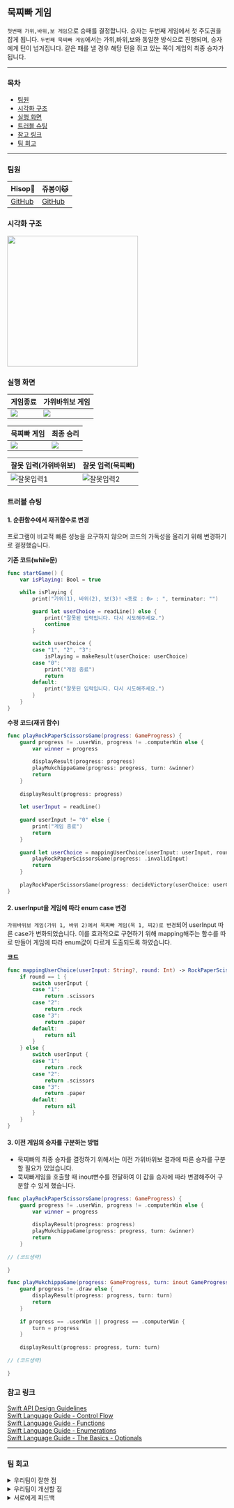 ## 묵찌빠 게임
``첫번째 가위,바위,보 게임``으로 승패를 결정합니다. 승자는 두번째 게임에서 첫 주도권을 잡게 됩니다.
``두번째 묵찌빠 게임``에서는 가위,바위,보와 동일한 방식으로 진행되며, 승자에게 턴이 넘겨집니다. 같은 패를 낼 경우 해당 턴을 쥐고 있는 쪽이 게임의 최종 승자가 됩니다.

---
### 목차
- [팀원](#팀원)
- [시각화 구조](#시각화-구조)
- [실행 화면](#실행-화면)
- [트러블 슈팅](#트러블-슈팅)
- [참고 링크](#참고-링크)
- [팀 회고](#팀-회고)

---
### 팀원
|Hisop🐨|쥬봉이🐱|
|---|---|
|[GitHub](https://github.com/Hi-sop)|[GitHub](https://github.com/jyubong)|

### 시각화 구조
<img src="https://github.com/Hi-sop/ios-rock-paper-scissors/assets/126065608/6b09f5b9-8274-4d57-a819-0860db342af9" width="300">    
    
   
### 실행 화면
|게임종료|가위바위보 게임|
|---|---|
|![](https://hackmd.io/_uploads/SknZTVOC3.gif)|![](https://hackmd.io/_uploads/BkaXpNuR3.gif)|

|묵찌빠 게임|최종 승리|
|---|---|
|![](https://hackmd.io/_uploads/B10rpEdR3.gif)|![](https://hackmd.io/_uploads/SkBwaE_Cn.gif)|

|잘못 입력(가위바위보)|잘못 입력(묵찌빠)|
|---|---|
|![잘못입력1](https://github.com/Hi-sop/ios-rock-paper-scissors/assets/69287436/91381efa-2b8a-42ca-8871-74fb1b4caa35)|![잘못입력2](https://github.com/Hi-sop/ios-rock-paper-scissors/assets/69287436/a6c6fe76-7a13-4449-a8a1-4dffcd9549f6)|

   
### 트러블 슈팅

#### 1. 순환함수에서 재귀함수로 변경
   프로그램이 비교적 빠른 성능을 요구하지 않으며 코드의 가독성을 올리기 위해 변경하기로 결정했습니다.

**기존 코드(while문)**
``` swift
func startGame() {
    var isPlaying: Bool = true

    while isPlaying {
        print("가위(1), 바위(2), 보(3)! <종료 : 0> : ", terminator: "")

        guard let userChoice = readLine() else {
            print("잘못된 입력입니다. 다시 시도해주세요.")
            continue
        }

        switch userChoice {
        case "1", "2", "3":
            isPlaying = makeResult(userChoice: userChoice)
        case "0":
            print("게임 종료")
            return
        default:
            print("잘못된 입력입니다. 다시 시도해주세요.")
        }
    }
}
```
**수정 코드(재귀 함수)**
``` swift
func playRockPaperScissorsGame(progress: GameProgress) {
    guard progress != .userWin, progress != .computerWin else {
        var winner = progress
        
        displayResult(progress: progress)
        playMukchippaGame(progress: progress, turn: &winner)
        return
    }
    
    displayResult(progress: progress)
    
    let userInput = readLine()
    
    guard userInput != "0" else {
        print("게임 종료")
        return
    }
    
    guard let userChoice = mappingUserChoice(userInput: userInput, round: 1) else {
        playRockPaperScissorsGame(progress: .invalidInput)
        return
    }
    
    playRockPaperScissorsGame(progress: decideVictory(userChoice: userChoice))
}
```

#### 2. userInput을 게임에 따라 enum case 변경
``가위바위보 게임(가위 1, 바위 2)에서 묵찌빠 게임(묵 1, 찌2)로 변경``되어 userInput 따른 case가 변화되었습니다. 이를 효과적으로 구현하기 위해 mapping해주는 함수를 따로 만들어 게임에 따라 enum값이 다르게 도출되도록 하였습니다.

**코드**
```swift
func mappingUserChoice(userInput: String?, round: Int) -> RockPaperScissors?  {
    if round == 1 {
        switch userInput {
        case "1":
            return .scissors
        case "2":
            return .rock
        case "3":
            return .paper
        default:
            return nil
        }
    } else {
        switch userInput {
        case "1":
            return .rock
        case "2":
            return .scissors
        case "3":
            return .paper
        default:
            return nil
        }
    }
}
```

#### 3. 이전 게임의 승자를 구분하는 방법
- 묵찌빠의 최종 승자를 결정하기 위해서는 이전 가위바위보 결과에 따른 승자를 구분할 필요가 있었습니다.
- 묵찌빠게임을 호출할 때 inout변수를 전달하여 이 값을 승자에 따라 변경해주어 구분할 수 있게 했습니다.


``` swift
func playRockPaperScissorsGame(progress: GameProgress) {
    guard progress != .userWin, progress != .computerWin else {
        var winner = progress
        
        displayResult(progress: progress)
        playMukchippaGame(progress: progress, turn: &winner)
        return
    }
    
// (코드생략)
    
}

func playMukchippaGame(progress: GameProgress, turn: inout GameProgress) {
    guard progress != .draw else {
        displayResult(progress: progress, turn: turn)
        return
    }
    
    if progress == .userWin || progress == .computerWin {
        turn = progress
    }
    
    displayResult(progress: progress, turn: turn)
    
// (코드생략)       
    
}
```

### 참고 링크
[Swift API Design Guidelines](https://swift.org/documentation/api-design-guidelines/)   
[Swift Language Guide - Control Flow](https://docs.swift.org/swift-book/documentation/the-swift-programming-language/controlflow)   
[Swift Language Guide - Functions](https://docs.swift.org/swift-book/documentation/the-swift-programming-language/functions)   
[Swift Language Guide - Enumerations](https://docs.swift.org/swift-book/documentation/the-swift-programming-language/enumerations/)   
[Swift Language Guide - The Basics - Optionals](https://docs.swift.org/swift-book/documentation/the-swift-programming-language/thebasics#Optionals)

---
### 팀 회고
<details>
<summary>우리팀이 잘한 점</summary>

게임 실행, 유저입력 매핑, 승패 구분, 결과 출력 등 ``최대한 기능을 분리하여 함수를 구현``하려고 했습니다.
Optional 안전하게 처리, 재귀함수, 함수 기능 분리, 깃 커밋단위 적용 등 ``프로젝트 핵심 경험``을 바탕으로 코드를 구성하려고 했습니다.
</details>

<details>
<summary>우리팀이 개선할 점</summary>

Naming이 미숙하여 여러번 수정하였습니다. API guidelines를 반복해서 읽고 연구를 해야할 것 같습니다.
main에 모든 로직을 구현하였는데, class나 struct를 사용하여 구현해보아도 좋았을 것 같습니다.
</details>

<details>
<summary>서로에게 피드백</summary>

- Hisop : 저는 머리속의 생각을 코드로 일단 적고 설명하는 느낌이 강했는데 이런 스타일도 잘 이해해주시고 코드 컨벤션 등 여러 선택하는 과정에서 저를 배려해주는 느낌이 커서 너무 좋았습니다. 고집을 좀 더 부려주세요!
- 쥬봉이 : Hisop은 하나를 구현할 때에도 여러가지 방법으로 시도를 해보았는데 이 점을 본받아야겠다고 생각했습니다. 이번 프로젝트도 그러한 결과의 산물이었습니다. 그리고 공식 문서 등 기초를 먼저 탄탄히 하고 프로젝트를 시작하는 것 또한 좋았고 대단했습니다. 제가 잘 따라지 못했음에도 불구하고 그런 점들은 자세히 다시 설명해주어서 감사합니다.
</details>
